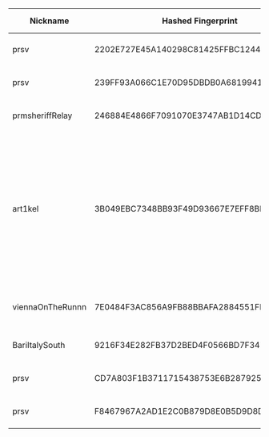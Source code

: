 | Nickname |  Hashed Fingerprint	| Or Addresses | Contact | Running | Flags | Last Seen | First Seen | Last Restarted | Advertised Bandwidth | Platform | Version | Version Status | Recommended Version | Verified hostnames | Exit policy |
|---|---|---|---|---|---|---|---|---|---|---|---|---|---|---|---|
|prsv | 2202E727E45A140298C81425FFBC1244A2E12602 | ["51.83.41.117:9000","[2001:41d0:305:2100::8448]:9000"] | email:admin[]prsv.ch url:https://prsv.ch/ proof:uri-rsa ciissversion:2 | true | Running, V2Dir, Valid | 2025-09-01 10:00:00 | 2025-09-01 06:00:00 | 2025-09-01 05:09:44 | 0 | Tor 0.4.8.17 on Linux | 0.4.8.17 | recommended | true | ["vps-0caf53fd.vps.ovh.net"] | ["reject *:*"]|
|prsv | 239FF93A066C1E70D95DBDB0A6819941CAF73021 | ["51.83.41.117:9100","[2001:41d0:305:2100::8448]:9100"] | email:admin[]prsv.ch url:https://prsv.ch/ proof:uri-rsa ciissversion:2 | true | Running, V2Dir, Valid | 2025-09-01 10:00:00 | 2025-09-01 06:00:00 | 2025-09-01 05:08:55 | 0 | Tor 0.4.8.17 on Linux | 0.4.8.17 | recommended | true | ["vps-0caf53fd.vps.ovh.net"] | ["reject *:*"]|
|prmsheriffRelay | 246884E4866F7091070E3747AB1D14CD59710CA1 | ["3.139.95.182:9001"] | prmsheriff@gmail.com | false | Running, Valid | 2025-09-01 08:00:00 | 2025-09-01 07:00:00 | 2025-09-01 06:43:15 | 0 | Tor 0.4.8.17 on Linux | 0.4.8.17 | recommended | true | ["ec2-3-139-95-182.us-east-2.compute.amazonaws.com"] | ["reject *:*"]|
|art1kel | 3B049EBC7348BB93F49D93667E7EFF8BF0650781 | ["45.38.20.42:443","[2a0f:85c1:356:2742::1]:443"] | motor-rocking-wish@duck.com | true | Exit, Running, V2Dir, Valid | 2025-09-01 10:00:00 | 2025-09-01 10:00:00 | 2025-09-01 09:49:26 | 0 | Tor 0.4.8.10 on Linux | 0.4.8.10 | recommended | true | N/A | ["reject 0.0.0.0/8:*","reject 169.254.0.0/16:*","reject 127.0.0.0/8:*","reject 192.168.0.0/16:*","reject 10.0.0.0/8:*","reject 172.16.0.0/12:*","reject 45.38.20.42:*","reject *:25","reject *:110","reject *:143","reject *:465","reject *:587","reject *:993","reject *:995","accept *:*"]|
|viennaOnTheRunnn | 7E0484F3AC856A9FB88BBAFA2884551FDD316466 | ["81.169.186.16:29003","[2a01:238:429c:9600:40e6:e961:9cf7:31d1]:29003"] | Mi Gibtsdonet <nobody AT example dot com> | true | Fast, Running, V2Dir, Valid | 2025-09-01 10:00:00 | 2025-09-01 03:00:00 | 2025-09-01 02:31:06 | 23293952 | Tor 0.4.8.12 on Linux | 0.4.8.12 | recommended | true | ["h2920043.stratoserver.net"] | ["reject *:*"]|
|BariItalySouth | 9216F34E282FB37D2BED4F0566BD7F347E7560EC | ["130.25.166.204:9002"] | nas326server.zyxel.me@gmail.com | true | Running, V2Dir, Valid | 2025-09-01 10:00:00 | 2025-09-01 08:00:00 | 2025-09-01 06:13:25 | 0 | Tor 0.4.8.17 on Linux | 0.4.8.17 | recommended | true | ["net-130-25-166-204.cust.vodafonedsl.it"] | ["reject *:*"]|
|prsv | CD7A803F1B3711715438753E6B287925E3D039AD | ["51.83.41.117:9300","[2001:41d0:305:2100::8448]:9300"] | email:admin[]prsv.ch url:https://prsv.ch/ proof:uri-rsa ciissversion:2 | true | Running, V2Dir, Valid | 2025-09-01 10:00:00 | 2025-09-01 06:00:00 | 2025-09-01 05:11:36 | 0 | Tor 0.4.8.17 on Linux | 0.4.8.17 | recommended | true | ["vps-0caf53fd.vps.ovh.net"] | ["reject *:*"]|
|prsv | F8467967A2AD1E2C0B879D8E0B5D9D8DC313EF17 | ["51.83.41.117:9200","[2001:41d0:305:2100::8448]:9200"] | email:admin[]prsv.ch url:https://prsv.ch/ proof:uri-rsa ciissversion:2 | true | Running, V2Dir, Valid | 2025-09-01 10:00:00 | 2025-09-01 06:00:00 | 2025-09-01 05:08:58 | 0 | Tor 0.4.8.17 on Linux | 0.4.8.17 | recommended | true | ["vps-0caf53fd.vps.ovh.net"] | ["reject *:*"]|
